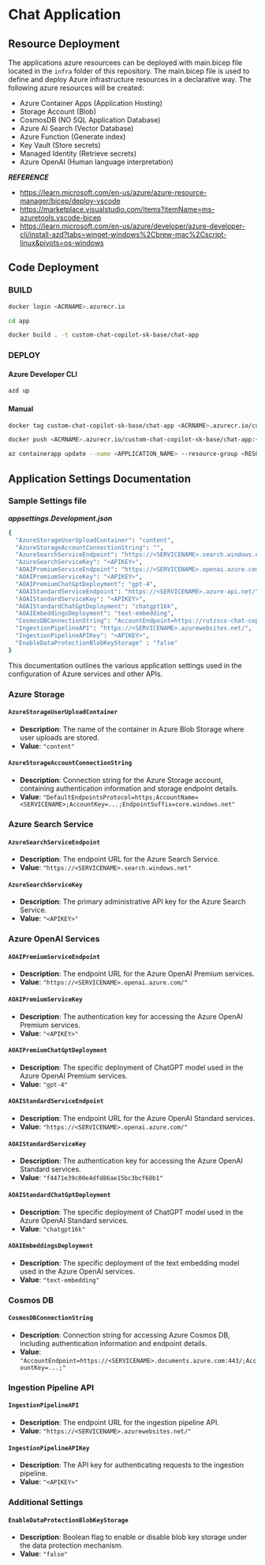 # Chat Application 

## Resource Deployment

The applications azure resourcees can be deployed with main.bicep file located in the `infra` folder of this repository. The main.bicep file is used to define and deploy Azure infrastructure resources in a declarative way. The following azure resources will be created:

- Azure Container Apps (Application Hosting)
- Storage Account (Blob)
- CosmosDB (NO SQL Application Database)
- Azure AI Search (Vector Database)
- Azure Function (Generate index)
- Key Vault (Store secrets)
- Managed Identity (Retrieve secrets)
- Azure OpenAI (Human language interpretation)

***REFERENCE***
- https://learn.microsoft.com/en-us/azure/azure-resource-manager/bicep/deploy-vscode
- https://marketplace.visualstudio.com/items?itemName=ms-azuretools.vscode-bicep
- https://learn.microsoft.com/en-us/azure/developer/azure-developer-cli/install-azd?tabs=winget-windows%2Cbrew-mac%2Cscript-linux&pivots=os-windows

## Code Deployment

### BUILD

```bash
docker login <ACRNAME>.azurecr.io
```
```bash
cd app

docker build . -t custom-chat-copilot-sk-base/chat-app
```

### DEPLOY

#### Azure Developer CLI

```bash
azd up
```

#### Manual

```bash
docker tag custom-chat-copilot-sk-base/chat-app <ACRNAME>.azurecr.io/custom-chat-copilot-sk-base/chat-app:<VERSION>
```

```bash
docker push <ACRNAME>.azurecr.io/custom-chat-copilot-sk-base/chat-app:<VERSION>
```

```bash
az containerapp update --name <APPLICATION_NAME> --resource-group <RESOURCE_GROUP_NAME> --image <IMAGE_NAME>
```
## Application Settings Documentation

### Sample Settings file

***appsettings.Development.json***

```bash
{
  "AzureStorageUserUploadContainer": "content",
  "AzureStorageAccountConnectionString": "",
  "AzureSearchServiceEndpoint": "https://<SERVICENAME>.search.windows.net",
  "AzureSearchServiceKey": "<APIKEY>",
  "AOAIPremiumServiceEndpoint": "https://<SERVICENAME>.openai.azure.com/",
  "AOAIPremiumServiceKey": "<APIKEY>",
  "AOAIPremiumChatGptDeployment": "gpt-4",
  "AOAIStandardServiceEndpoint": "https://<SERVICENAME>.azure-api.net/",
  "AOAIStandardServiceKey": "<APIKEY>",
  "AOAIStandardChatGptDeployment": "chatgpt16k",
  "AOAIEmbeddingsDeployment": "text-embedding",
  "CosmosDBConnectionString": "AccountEndpoint=https://rutzsco-chat-copilot-demo.documents.azure.com:443/;AccountKey=<APIKEY>;",
  "IngestionPipelineAPI": "https://<SERVICENAME>.azurewebsites.net/",
  "IngestionPipelineAPIKey": "<APIKEY>",
  "EnableDataProtectionBlobKeyStorage" : "false"
}
```
This documentation outlines the various application settings used in the configuration of Azure services and other APIs.

### Azure Storage

#### `AzureStorageUserUploadContainer`
- **Description**: The name of the container in Azure Blob Storage where user uploads are stored.
- **Value**: `"content"`

#### `AzureStorageAccountConnectionString`
- **Description**: Connection string for the Azure Storage account, containing authentication information and storage endpoint details.
- **Value**: `"DefaultEndpointsProtocol=https;AccountName=<SERVICENAME>;AccountKey=...;EndpointSuffix=core.windows.net"`

### Azure Search Service

#### `AzureSearchServiceEndpoint`
- **Description**: The endpoint URL for the Azure Search Service.
- **Value**: `"https://<SERVICENAME>.search.windows.net"`

#### `AzureSearchServiceKey`
- **Description**: The primary administrative API key for the Azure Search Service.
- **Value**: `"<APIKEY>"`

### Azure OpenAI Services

#### `AOAIPremiumServiceEndpoint`
- **Description**: The endpoint URL for the Azure OpenAI Premium services.
- **Value**: `"https://<SERVICENAME>.openai.azure.com/"`

#### `AOAIPremiumServiceKey`
- **Description**: The authentication key for accessing the Azure OpenAI Premium services.
- **Value**: `"<APIKEY>"`

#### `AOAIPremiumChatGptDeployment`
- **Description**: The specific deployment of ChatGPT model used in the Azure OpenAI Premium services.
- **Value**: `"gpt-4"`

#### `AOAIStandardServiceEndpoint`
- **Description**: The endpoint URL for the Azure OpenAI Standard services.
- **Value**: `"https://<SERVICENAME>.openai.azure.com/"`

#### `AOAIStandardServiceKey`
- **Description**: The authentication key for accessing the Azure OpenAI Standard services.
- **Value**: `"f4471e39c00e4dfd86ae15bc3bcf68b1"`

#### `AOAIStandardChatGptDeployment`
- **Description**: The specific deployment of ChatGPT model used in the Azure OpenAI Standard services.
- **Value**: `"chatgpt16k"`

#### `AOAIEmbeddingsDeployment`
- **Description**: The specific deployment of the text embedding model used in the Azure OpenAI services.
- **Value**: `"text-embedding"`

### Cosmos DB

#### `CosmosDBConnectionString`
- **Description**: Connection string for accessing Azure Cosmos DB, including authentication information and endpoint details.
- **Value**: `"AccountEndpoint=https://<SERVICENAME>.documents.azure.com:443/;AccountKey=...;"`

### Ingestion Pipeline API

#### `IngestionPipelineAPI`
- **Description**: The endpoint URL for the ingestion pipeline API.
- **Value**: `"https://<SERVICENAME>.azurewebsites.net/"`

#### `IngestionPipelineAPIKey`
- **Description**: The API key for authenticating requests to the ingestion pipeline.
- **Value**: `"<APIKEY>"`

### Additional Settings

#### `EnableDataProtectionBlobKeyStorage`
- **Description**: Boolean flag to enable or disable blob key storage under the data protection mechanism.
- **Value**: `"false"`

